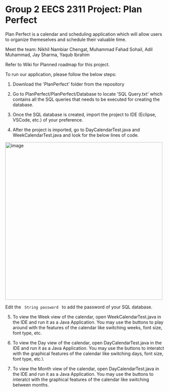 # Group 2 EECS 2311 Project: Plan Perfect

Plan Perfect is a calendar and scheduling application which will allow users to organize themeselves and schedule their valuable time.


Meet the team:
Nikhil Nambiar Chengat, Muhammad Fahad Sohail, Adil Muhammad, Jay Sharma, Yaqub Ibrahim

Refer to Wiki for Planned roadmap for this project.


To run our application, please follow the below steps:

1. Download the 'PlanPerfect' folder from the repository

2. Go to PlanPerfect/PlanPerfect/Database to locate 'SQL Query.txt' which contains all the SQL queries that needs to be executed for creating the database.

3. Once the SQL database is created, import the project to IDE (Eclipse, VSCode, etc.) of your preference.

4. After the project is imported, go to DayCalendarTest.java and WeekCalendarTest.java and look for the below lines of code.
<img width="498" alt="image" src="https://user-images.githubusercontent.com/90534285/226461027-0d266bc5-36c1-4375-9f10-b39cf1a749be.png">

Edit the <code> String password </code> to add the password of your SQL database.

5. To view the Week view of the calendar, open WeekCalendarTest.java in the IDE and run it as a Java Application. You may use the buttons to play around with the features of the calendar like switching weeks, font size, font type, etc.

6. To view the Day view of the calendar, open DayCalendarTest.java in the IDE and run it as a Java Application. You may use the buttons to interatct with the graphical features of the calendar like switching days, font size, font type, etc.\

7. To view the Month view of the calendar, open DayCalendarTest.java in the IDE and run it as a Java Application. You may use the buttons to interatct with the graphical features of the calendar like switching between months.

